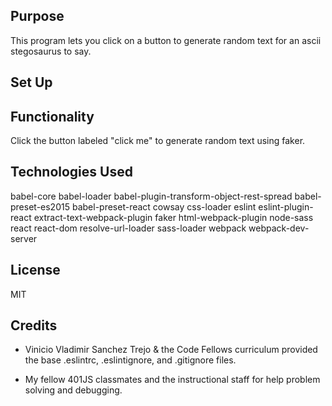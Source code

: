 ## Purpose
This program lets you click on a button to generate random text for an ascii stegosaurus to say.

## Set Up


## Functionality
  Click the button labeled "click me" to generate random text using faker.

## Technologies Used
  babel-core
  babel-loader
  babel-plugin-transform-object-rest-spread
  babel-preset-es2015
  babel-preset-react
  cowsay
  css-loader
  eslint
  eslint-plugin-react
  extract-text-webpack-plugin
  faker
  html-webpack-plugin
  node-sass
  react
  react-dom
  resolve-url-loader
  sass-loader
  webpack
  webpack-dev-server

## License
MIT

## Credits
* Vinicio Vladimir Sanchez Trejo & the Code Fellows curriculum provided the base .eslintrc, .eslintignore, and .gitignore files.

* My fellow 401JS classmates and the instructional staff for help problem solving and debugging.
